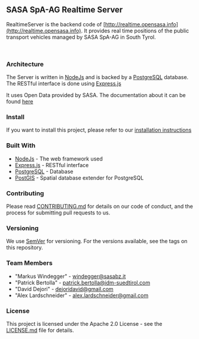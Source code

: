## SASA SpA-AG Realtime Server

RealtimeServer is the backend code of [http://realtime.opensasa.info](http://realtime.opensasa.info). 
It provides real time positions of the public transport vehicles managed by SASA SpA-AG in South Tyrol. 

<br>

### Architecture

The Server is written in [NodeJs](https://nodejs.org/) and is backed by a [PostgreSQL](https://www.postgresql.org) database.
The RESTful interface is done using [Express.js](https://expressjs.com)

It uses Open Data provided by SASA. The documentation about it can be found [here](http://opensasa.info)

### Install

If you want to install this project, please refer to our [installation instructions](INSTALL.md)

### Built With

- [NodeJs](https://nodejs.org/) - The web framework used
- [Express.js](https://expressjs.com) - RESTful interface
- [PostgreSQL](https://www.postgresql.org) - Database
- [PostGIS](http://postgis.net) - Spatial database extender for PostgreSQL

### Contributing

Please read [CONTRIBUTING.md](CONTRIBUTING.md) for details on our code of conduct, and the process for submitting pull requests to us.

### Versioning

We use [SemVer](http://semver.org) for versioning. For the versions available, see the tags on this repository.

### Team Members

- "Markus Windegger" - <windegger@sasabz.it>
- "Patrick Bertolla" - <patrick.bertolla@idm-suedtirol.com>
- "David Dejori" - <dejoridavid@gmail.com>
- "Alex Lardschneider" - <alex.lardschneider@gmail.com>

### License

This project is licensed under the Apache 2.0 License - see the [LICENSE.md](LICENSE.md) file for details.